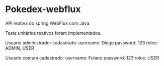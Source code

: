 # Pokedex-webflux
API reativa do spring WebFlux com Java.

Teste unitários reativos foram implementados.

Usuario administrador cadastrado:
username: Diego 
password: 123
roles: ADMIN, USER

Usuario comum cadastrado:
username: Fulano 
password: 123
roles: USER